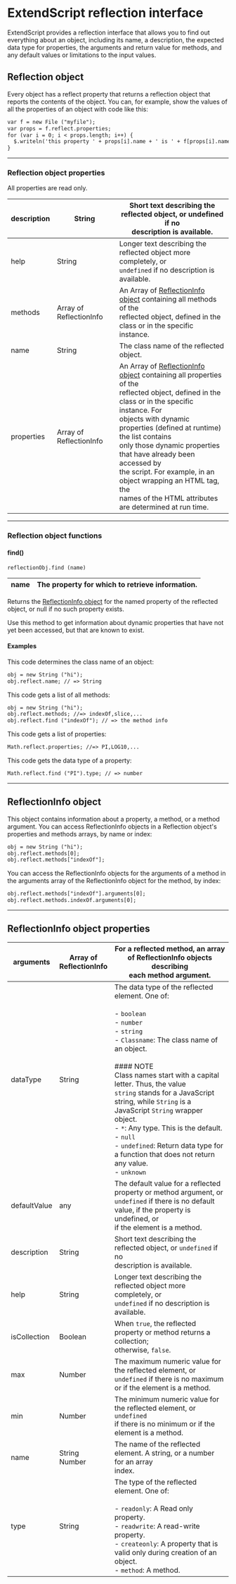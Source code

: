 # ExtendScript reflection interface

ExtendScript provides a reflection interface that allows you to find out everything about an object,
including its name, a description, the expected data type for properties, the arguments and return value
for methods, and any default values or limitations to the input values.

## Reflection object

Every object has a reflect property that returns a reflection object that reports the contents of the
object. You can, for example, show the values of all the properties of an object with code like this:

```default
var f = new File ("myfile");
var props = f.reflect.properties;
for (var i = 0; i < props.length; i++) {
  $.writeln('this property ' + props[i].name + ' is ' + f[props[i].name]);
}
```

---

### Reflection object properties

All properties are read only.

| description   | String                  | Short text describing the reflected object, or undefined if no<br/>description is available.                                                                                                                                                                                                                                                                                                                                                              |
|---------------|-------------------------|-----------------------------------------------------------------------------------------------------------------------------------------------------------------------------------------------------------------------------------------------------------------------------------------------------------------------------------------------------------------------------------------------------------------------------------------------------------|
| help          | String                  | Longer text describing the reflected object more completely, or<br/>`undefined` if no description is available.                                                                                                                                                                                                                                                                                                                                           |
| methods       | Array of ReflectionInfo | An Array of [ReflectionInfo object](#reflectioninfo-object) containing all methods of the<br/>reflected object, defined in the class or in the specific instance.                                                                                                                                                                                                                                                                                         |
| name          | String                  | The class name of the reflected object.                                                                                                                                                                                                                                                                                                                                                                                                                   |
| properties    | Array of ReflectionInfo | An Array of [ReflectionInfo object](#reflectioninfo-object) containing all properties of the<br/>reflected object, defined in the class or in the specific instance. For<br/>objects with dynamic properties (defined at runtime) the list contains<br/>only those dynamic properties that have already been accessed by<br/>the script. For example, in an object wrapping an HTML tag, the<br/>names of the HTML attributes are determined at run time. |

---

### Reflection object functions

#### find()

`reflectionObj.find (name)`

| name   | The property for which to retrieve information.   |
|--------|---------------------------------------------------|

Returns the [ReflectionInfo object](#reflectioninfo-object) for the named property of the reflected object, or null if no such
property exists.

Use this method to get information about dynamic properties that have not yet been accessed, but
that are known to exist.

#### Examples

This code determines the class name of an object:

```default
obj = new String ("hi");
obj.reflect.name; // => String
```

This code gets a list of all methods:

```default
obj = new String ("hi");
obj.reflect.methods; //=> indexOf,slice,...
obj.reflect.find ("indexOf"); // => the method info
```

This code gets a list of properties:

```default
Math.reflect.properties; //=> PI,LOG10,...
```

This code gets the data type of a property:

```default
Math.reflect.find ("PI").type; // => number
```

---

## ReflectionInfo object

This object contains information about a property, a method, or a method argument.
You can access ReflectionInfo objects in a Reflection object's properties and methods arrays, by
name or index:

```default
obj = new String ("hi");
obj.reflect.methods[0];
obj.reflect.methods["indexOf"];
```

You can access the ReflectionInfo objects for the arguments of a method in the arguments array of
the ReflectionInfo object for the method, by index:

```default
obj.reflect.methods["indexOf"].arguments[0];
obj.reflect.methods.indexOf.arguments[0];
```

---

## ReflectionInfo object properties

| arguments    | Array of<br/>ReflectionInfo   | For a reflected method, an array of ReflectionInfo objects describing<br/>each method argument.                                                                                                                                                                                                                                                                                                                                                                                                                     |
|--------------|-------------------------------|---------------------------------------------------------------------------------------------------------------------------------------------------------------------------------------------------------------------------------------------------------------------------------------------------------------------------------------------------------------------------------------------------------------------------------------------------------------------------------------------------------------------|
| dataType     | String                        | The data type of the reflected element. One of:<br/><br/>- `boolean`<br/>- `number`<br/>- `string`<br/>- `Classname`: The class name of an object.<br/><br/>  #### NOTE<br/>  Class names start with a capital letter. Thus, the value<br/>  `string` stands for a JavaScript string, while `String` is a<br/>  JavaScript `String` wrapper object.<br/>- `*`: Any type. This is the default.<br/>- `null`<br/>- `undefined`: Return data type for a function that does not return<br/>  any value.<br/>- `unknown` |
| defaultValue | any                           | The default value for a reflected property or method argument, or<br/>`undefined` if there is no default value, if the property is undefined, or<br/>if the element is a method.                                                                                                                                                                                                                                                                                                                                    |
| description  | String                        | Short text describing the reflected object, or `undefined` if no<br/>description is available.                                                                                                                                                                                                                                                                                                                                                                                                                      |
| help         | String                        | Longer text describing the reflected object more completely, or<br/>`undefined` if no description is available.                                                                                                                                                                                                                                                                                                                                                                                                     |
| isCollection | Boolean                       | When `true`, the reflected property or method returns a collection;<br/>otherwise, `false`.                                                                                                                                                                                                                                                                                                                                                                                                                         |
| max          | Number                        | The maximum numeric value for the reflected element, or<br/>`undefined` if there is no maximum or if the element is a method.                                                                                                                                                                                                                                                                                                                                                                                       |
| min          | Number                        | The minimum numeric value for the reflected element, or `undefined`<br/>if there is no minimum or if the element is a method.                                                                                                                                                                                                                                                                                                                                                                                       |
| name         | String<br/>Number             | The name of the reflected element. A string, or a number for an array<br/>index.                                                                                                                                                                                                                                                                                                                                                                                                                                    |
| type         | String                        | The type of the reflected element. One of:<br/><br/>- `readonly`: A Read only property.<br/>- `readwrite`: A read-write property.<br/>- `createonly`: A property that is valid only during creation of an<br/>  object.<br/>- `method`: A method.                                                                                                                                                                                                                                                                   |
